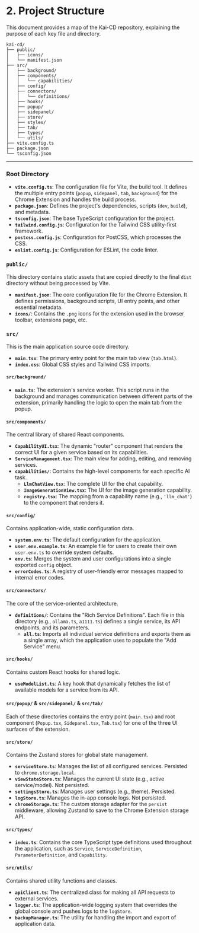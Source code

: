 # 2. Project Structure

This document provides a map of the Kai-CD repository, explaining the purpose of each key file and directory.

```
kai-cd/
├── public/
│   ├── icons/
│   └── manifest.json
├── src/
│   ├── background/
│   ├── components/
│   │   └── capabilities/
│   ├── config/
│   ├── connectors/
│   │   └── definitions/
│   ├── hooks/
│   ├── popup/
│   ├── sidepanel/
│   ├── store/
│   ├── styles/
│   ├── tab/
│   ├── types/
│   └── utils/
├── vite.config.ts
├── package.json
└── tsconfig.json
```

---

### Root Directory

-   **`vite.config.ts`**: The configuration file for Vite, the build tool. It defines the multiple entry points (`popup`, `sidepanel`, `tab`, `background`) for the Chrome Extension and handles the build process.
-   **`package.json`**: Defines the project's dependencies, scripts (`dev`, `build`), and metadata.
-   **`tsconfig.json`**: The base TypeScript configuration for the project.
-   **`tailwind.config.js`**: Configuration for the Tailwind CSS utility-first framework.
-   **`postcss.config.js`**: Configuration for PostCSS, which processes the CSS.
-   **`eslint.config.js`**: Configuration for ESLint, the code linter.

### `public/`

This directory contains static assets that are copied directly to the final `dist` directory without being processed by Vite.

-   **`manifest.json`**: The core configuration file for the Chrome Extension. It defines permissions, background scripts, UI entry points, and other essential metadata.
-   **`icons/`**: Contains the `.png` icons for the extension used in the browser toolbar, extensions page, etc.

### `src/`

This is the main application source code directory.

-   **`main.tsx`**: The primary entry point for the main tab view (`tab.html`).
-   **`index.css`**: Global CSS styles and Tailwind CSS imports.

#### `src/background/`

-   **`main.ts`**: The extension's service worker. This script runs in the background and manages communication between different parts of the extension, primarily handling the logic to open the main tab from the popup.

#### `src/components/`

The central library of shared React components.

-   **`CapabilityUI.tsx`**: The dynamic "router" component that renders the correct UI for a given service based on its capabilities.
-   **`ServiceManagement.tsx`**: The main view for adding, editing, and removing services.
-   **`capabilities/`**: Contains the high-level components for each specific AI task.
    -   **`LlmChatView.tsx`**: The complete UI for the chat capability.
    -   **`ImageGenerationView.tsx`**: The UI for the image generation capability.
    -   **`registry.tsx`**: The mapping from a capability name (e.g., `'llm_chat'`) to the component that renders it.

#### `src/config/`

Contains application-wide, static configuration data.

-   **`system.env.ts`**: The default configuration for the application.
-   **`user.env.example.ts`**: An example file for users to create their own `user.env.ts` to override system defaults.
-   **`env.ts`**: Merges the system and user configurations into a single exported `config` object.
-   **`errorCodes.ts`**: A registry of user-friendly error messages mapped to internal error codes.

#### `src/connectors/`

The core of the service-oriented architecture.

-   **`definitions/`**: Contains the "Rich Service Definitions". Each file in this directory (e.g., `ollama.ts`, `a1111.ts`) defines a single service, its API endpoints, and its parameters.
    -   **`all.ts`**: Imports all individual service definitions and exports them as a single array, which the application uses to populate the "Add Service" menu.

#### `src/hooks/`

Contains custom React hooks for shared logic.

-   **`useModelList.ts`**: A key hook that dynamically fetches the list of available models for a service from its API.

#### `src/popup/` & `src/sidepanel/` & `src/tab/`

Each of these directories contains the entry point (`main.tsx`) and root component (`Popup.tsx`, `Sidepanel.tsx`, `Tab.tsx`) for one of the three UI surfaces of the extension.

#### `src/store/`

Contains the Zustand stores for global state management.

-   **`serviceStore.ts`**: Manages the list of all configured services. Persisted to `chrome.storage.local`.
-   **`viewStateStore.ts`**: Manages the current UI state (e.g., active service/model). Not persisted.
-   **`settingsStore.ts`**: Manages user settings (e.g., theme). Persisted.
-   **`logStore.ts`**: Manages the in-app console logs. Not persisted.
-   **`chromeStorage.ts`**: The custom storage adapter for the `persist` middleware, allowing Zustand to save to the Chrome Extension storage API.

#### `src/types/`

-   **`index.ts`**: Contains the core TypeScript type definitions used throughout the application, such as `Service`, `ServiceDefinition`, `ParameterDefinition`, and `Capability`.

#### `src/utils/`

Contains shared utility functions and classes.

-   **`apiClient.ts`**: The centralized class for making all API requests to external services.
-   **`logger.ts`**: The application-wide logging system that overrides the global console and pushes logs to the `logStore`.
-   **`backupManager.ts`**: The utility for handling the import and export of application data. 